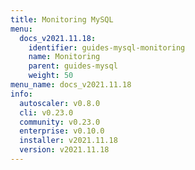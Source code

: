 ```yaml
---
title: Monitoring MySQL
menu:
  docs_v2021.11.18:
    identifier: guides-mysql-monitoring
    name: Monitoring
    parent: guides-mysql
    weight: 50
menu_name: docs_v2021.11.18
info:
  autoscaler: v0.8.0
  cli: v0.23.0
  community: v0.23.0
  enterprise: v0.10.0
  installer: v2021.11.18
  version: v2021.11.18
---
```


